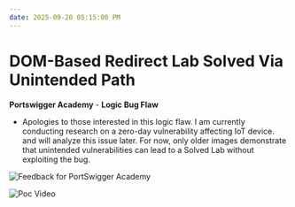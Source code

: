 ```yaml
---
date: 2025-09-20 05:15:00 PM
---
```


# DOM-Based Redirect Lab Solved Via Unintended Path
**Portswigger Academy** - **Logic Bug Flaw**

- Apologies to those interested in this logic flaw. I am currently conducting research on a zero-day vulnerability affecting IoT device. and will analyze this issue later. For now, only older images demonstrate that unintended vulnerabilities can lead to a Solved Lab without exploiting the bug.

![Feedback for PortSwigger Academy](https://thewindghost.github.io/posts/image-post/dom_based_open_redirect/image1.png)


![Poc Video](https://thewindghost.github.io/posts/image-post/dom_based_open_redirect/poc_dom_based_open_redirect.gif)






